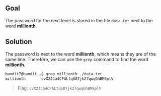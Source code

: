 ## Goal
The password for the next level is stored in the file `data.txt` next to the word **millionth**.

## Solution
The password is next to the word **millionth**, which means they are of the same line. Therefore, we can use the `grep` command to find the word **millionth**.
```sh
bandit7@bandit:~$ grep millionth ./data.txt 
millionth       cvX2JJa4CFALtqS87jk27qwqGhBM9plV
```
> Flag: `cvX2JJa4CFALtqS87jk27qwqGhBM9plV`
